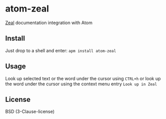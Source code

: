 atom-zeal
=========

[Zeal](http://zealdocs.org/) documentation integration with Atom

## Install
Just drop to a shell and enter:
`apm install atom-zeal`

## Usage
Look up selected text or the word under the cursor using `CTRL+h` or look up the word under the cursor using the context menu entry `Look up in Zeal`

## License
BSD (3-Clause-license)
